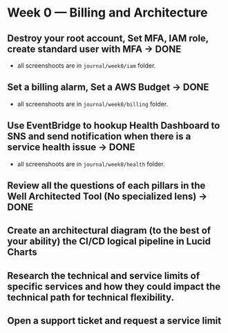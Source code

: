 # Week 0 — Billing and Architecture

## Destroy your root account, Set MFA, IAM role, create standard user with MFA -> DONE
- all screenshoots are in `journal/week0/iam` folder.

## Set a billing alarm, Set a AWS Budget -> DONE
- all screenshoots are in `journal/week0/billing` folder.

## Use EventBridge to hookup Health Dashboard to SNS and send notification when there is a service health issue -> DONE
- all screenshoots are in `journal/week0/health` folder.

## Review all the questions of each pillars in the Well Architected Tool (No specialized lens) -> DONE

## Create an architectural diagram (to the best of your ability) the CI/CD logical pipeline in Lucid Charts

## Research the technical and service limits of specific services and how they could impact the technical path for technical flexibility. 

## Open a support ticket and request a service limit

